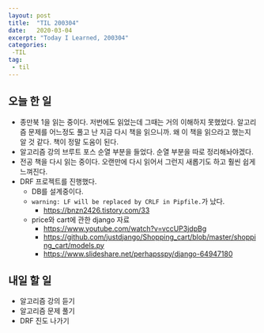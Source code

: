 ```yaml
---
layout: post
title:  "TIL 200304"
date:   2020-03-04
excerpt: "Today I Learned, 200304"
categories: 
 -TIL
tag:
 - til
---
```

## 오늘 한 일

* 종만북 1을 읽는 중이다. 저번에도 읽었는데 그때는 거의 이해하지 못했었다. 알고리즘 문제를 어느정도 풀고 난 지금 다시 책을 읽으니까. 왜 이 책을 읽으라고 했는지 알 것 같다. 책이 정말 도움이 된다.
* 알고리즘 강의 브루트 포스 순열 부분을 들었다. 순열 부분을 따로 정리해놔야겠다.
* 전공 책을 다시 읽는 중이다. 오랜만에 다시 읽어서 그런지 새롭기도 하고 훨씬 쉽게 느껴진다.
* DRF 프로젝트를 진행했다.
    * DB를 설계중이다.
    * `warning: LF will be replaced by CRLF in Pipfile.`가 났다.
        * https://bnzn2426.tistory.com/33
    * price와 cart에 관한 django 자료
        * https://www.youtube.com/watch?v=vccUP3jdpBg
        * https://github.com/justdjango/Shopping_cart/blob/master/shopping_cart/models.py
        * https://www.slideshare.net/perhapsspy/django-64947180

## 내일 할 일

* 알고리즘 강의 듣기
* 알고리즘 문제 풀기
* DRF 진도 나가기